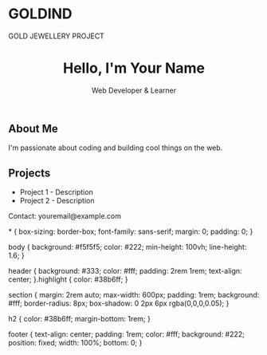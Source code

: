 # GOLDIND
GOLD JEWELLERY PROJECT 
<!DOCTYPE html>
<html lang="en">
<head>
  <meta charset="UTF-8" />
  <meta name="viewport" content="width=device-width, initial-scale=1.0" />
  <link rel="stylesheet" href="styles.css" />
  <title>My Portfolio</title>
</head>
<body>
  <header>
    <h1>Hello, I'm <span class="highlight">Your Name</span></h1>
    <p>Web Developer & Learner</p>
  </header>

  <section id="about">
    <h2>About Me</h2>
    <p>I'm passionate about coding and building cool things on the web.</p>
  </section>

  <section id="projects">
    <h2>Projects</h2>
    <ul>
      <li>Project 1 - Description</li>
      <li>Project 2 - Description</li>
    </ul>
  </section>

  <footer>
    <p>Contact: youremail@example.com</p>
  </footer>
</body>
</html>
* {
  box-sizing: border-box;
  font-family: sans-serif;
  margin: 0;
  padding: 0;
}

body {
  background: #f5f5f5;
  color: #222;
  min-height: 100vh;
  line-height: 1.6;
}

header {
  background: #333;
  color: #fff;
  padding: 2rem 1rem;
  text-align: center;
}.highlight {
  color: #38b6ff;
}

section {
  margin: 2rem auto;
  max-width: 600px;
  padding: 1rem;
  background: #fff;
  border-radius: 8px;
  box-shadow: 0 2px 6px rgba(0,0,0,0.05);
}

h2 {
  color: #38b6ff;
  margin-bottom: 1rem;
}

footer {
  text-align: center;
  padding: 1rem;
  color: #fff;
  background: #222;
  position: fixed;
  width: 100%;
  bottom: 0;
}